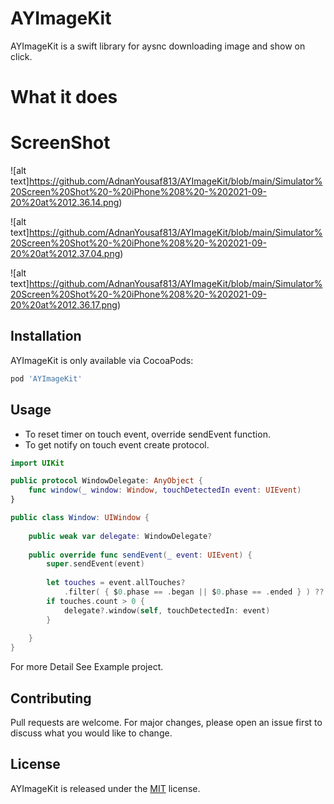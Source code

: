 # AYImageKit

AYImageKit is a swift library for aysnc downloading image and show on click.

# What it does



# ScreenShot
![alt text]https://github.com/AdnanYousaf813/AYImageKit/blob/main/Simulator%20Screen%20Shot%20-%20iPhone%208%20-%202021-09-20%20at%2012.36.14.png)

![alt text]https://github.com/AdnanYousaf813/AYImageKit/blob/main/Simulator%20Screen%20Shot%20-%20iPhone%208%20-%202021-09-20%20at%2012.37.04.png)

![alt text]https://github.com/AdnanYousaf813/AYImageKit/blob/main/Simulator%20Screen%20Shot%20-%20iPhone%208%20-%202021-09-20%20at%2012.36.17.png)

## Installation
AYImageKit is only available via CocoaPods: 
```bash
pod 'AYImageKit'
```

## Usage

* To reset timer on touch event, override sendEvent function.
* To get notify on touch event create protocol.

```swift
import UIKit

public protocol WindowDelegate: AnyObject {
    func window(_ window: Window, touchDetectedIn event: UIEvent)
}

public class Window: UIWindow {
    
    public weak var delegate: WindowDelegate?
    
    public override func sendEvent(_ event: UIEvent) {
        super.sendEvent(event)
        
        let touches = event.allTouches?
            .filter( { $0.phase == .began || $0.phase == .ended } ) ?? []
        if touches.count > 0 {
            delegate?.window(self, touchDetectedIn: event)
        }
        
    }
}
```

For more Detail See Example project.

## Contributing
Pull requests are welcome. For major changes, please open an issue first to discuss what you would like to change.

## License
AYImageKit is released under the [MIT](https://choosealicense.com/licenses/mit/) license.
